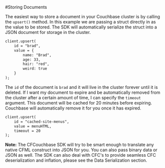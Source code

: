 #Storing Documents

The easiest way to store a document in your Couchbase cluster is by calling the `upsert()` method.  In this example we are passing a struct directly in as the value to be stored.  The SDK will automatically serialize the struct into a JSON document for storage in the cluster.

```coldfusion
client.upsert(
	id = "brad",
	value = { 
	    name: "Brad", 
	    age: 33, 
	    hair: "red", 
	    weird: true 
    } 
);
```

The `id` of the document is `brad` and it will live in the cluster forever until it is deleted.  If I want my document to expire and be automatically removed from the cluster after a certain amount of time, I can specify the `timeout` argument.
This document will be cached for 20 minutes before expiring.  Couchbase will automatically remove it for you once it has expired.

```coldfusion
client.upsert(
	id = "cached-site-menus",
	value = menuHTML,
	timeout = 20
);
```

**Note:** The CFCouchbase SDK will try to be smart enough to translate any native CFML construct into JSON for you.  You can also pass binary data or JSON as well.  The SDK can also deal with CFC's to provide seamless CFC deserialization and inflation, please see the Data Serialization section.

